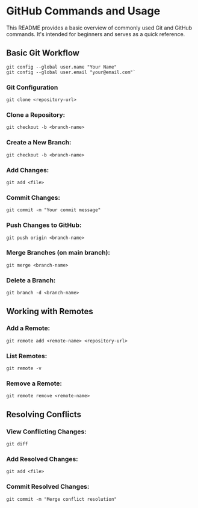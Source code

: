 # GitHub Commands and Usage

This README provides a basic overview of commonly used Git and GitHub commands. It's intended for beginners and serves as a quick reference.

## Basic Git Workflow
     
    git config --global user.name "Your Name"
    git config --global user.email "your@email.com"`

### Git Configuration
    git clone <repository-url>

### Clone a Repository:
    git checkout -b <branch-name>

### Create a New Branch:
    git checkout -b <branch-name>

### Add Changes:
    git add <file>

### Commit Changes:
    git commit -m "Your commit message"

### Push Changes to GitHub:
    git push origin <branch-name>

### Merge Branches (on main branch):
    git merge <branch-name>

### Delete a Branch:
    git branch -d <branch-name>

## Working with Remotes

### Add a Remote:
    git remote add <remote-name> <repository-url>

### List Remotes:
    git remote -v

### Remove a Remote:
    git remote remove <remote-name>

## Resolving Conflicts

### View Conflicting Changes:
    git diff

### Add Resolved Changes:
    git add <file>

### Commit Resolved Changes:
    git commit -m "Merge conflict resolution"

